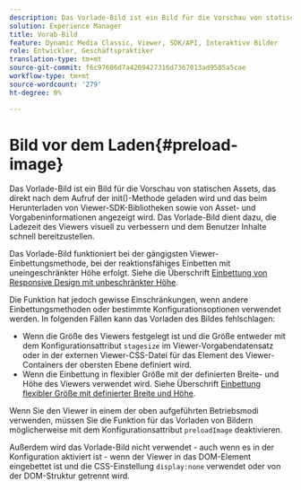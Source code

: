```yaml
---
description: Das Vorlade-Bild ist ein Bild für die Vorschau von statischen Assets, das direkt nach dem Aufruf der init()-Methode geladen wird und das beim Herunterladen von Viewer-SDK-Bibliotheken sowie von Asset- und Vorgabeninformationen angezeigt wird. Das Vorlade-Bild dient dazu, die Ladezeit des Viewers visuell zu verbessern und dem Benutzer Inhalte schnell bereitzustellen.
solution: Experience Manager
title: Vorab-Bild
feature: Dynamic Media Classic, Viewer, SDK/API, Interaktive Bilder
role: Entwickler, Geschäftspraktiker
translation-type: tm+mt
source-git-commit: f6c97606d7a4209427316d7367013ad9585a5cae
workflow-type: tm+mt
source-wordcount: '279'
ht-degree: 0%

---
```



# Bild vor dem Laden{#preload-image}

Das Vorlade-Bild ist ein Bild für die Vorschau von statischen Assets, das direkt nach dem Aufruf der init()-Methode geladen wird und das beim Herunterladen von Viewer-SDK-Bibliotheken sowie von Asset- und Vorgabeninformationen angezeigt wird. Das Vorlade-Bild dient dazu, die Ladezeit des Viewers visuell zu verbessern und dem Benutzer Inhalte schnell bereitzustellen.

Das Vorlade-Bild funktioniert bei der gängigsten Viewer-Einbettungsmethode, bei der reaktionsfähiges Einbetten mit uneingeschränkter Höhe erfolgt. Siehe die Überschrift [Einbettung von Responsive Design mit unbeschränkter Höhe](../../c-html5-aem-asset-viewers/c-html5-aem-interactive-images/c-html5-aem-interactive-images.md#section-6bb5d3c502544ad18a58eafe12a13435).

Die Funktion hat jedoch gewisse Einschränkungen, wenn andere Einbettungsmethoden oder bestimmte Konfigurationsoptionen verwendet werden. In folgenden Fällen kann das Vorladen des Bildes fehlschlagen:

* Wenn die Größe des Viewers festgelegt ist und die Größe entweder mit dem Konfigurationsattribut `stagesize` im Viewer-Vorgabendatensatz oder in der externen Viewer-CSS-Datei für das Element des Viewer-Containers der obersten Ebene definiert wird.
* Wenn die Einbettung in flexibler Größe mit der definierten Breite- und Höhe des Viewers verwendet wird. Siehe Überschrift [Einbettung flexibler Größe mit definierter Breite und Höhe](../../c-html5-aem-asset-viewers/c-html5-aem-interactive-images/c-html5-aem-interactive-images.md#section-6bb5d3c502544ad18a58eafe12a13435).

Wenn Sie den Viewer in einem der oben aufgeführten Betriebsmodi verwenden, müssen Sie die Funktion für das Vorladen von Bildern möglicherweise mit dem Konfigurationsattribut `preloadImage` deaktivieren.

Außerdem wird das Vorlade-Bild nicht verwendet - auch wenn es in der Konfiguration aktiviert ist - wenn der Viewer in das DOM-Element eingebettet ist und die CSS-Einstellung `display:none` verwendet oder von der DOM-Struktur getrennt wird.
